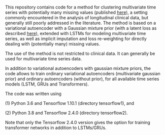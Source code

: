 This repository contains code for a method for clustering multivariate time series with potentially many missing values (published [here](https://academic.oup.com/gigascience/article/8/11/giz134/5626377)), a setting commonly encountered in the analysis of longitudinal clinical data, but generally still poorly addressed in the literature. The method is based on a variational autoencoder with a Gaussian mixture prior (with a latent loss as described [here](https://arxiv.org/abs/1611.05148)), extended with LSTMs for modeling multivariate time series, as well as implicit imputation and loss re-weighting for directly dealing with (potentially many) missing values.

The use of the method is not restricted to clinical data. It can generally be used for multivariate time series data. 

In addition to variational autoencoders with gaussian mixture priors, the code allows to train ordinary variational autoencoders (multivariate gaussian prior) and ordinary autoencoders (without prior), for all available time series models (LSTM, GRUs and Transformers).

The code was written using

(1) Python 3.6 and Tensorflow 1.10.1 (directory tensorflow1), and

(2) Python 3.8 and Tensorflow 2.4.0 (directory tensorflow2).

Note that only the Tensorflow 2.4.0 version gives the option for training transformer networks in addition to LSTMs/GRUs.